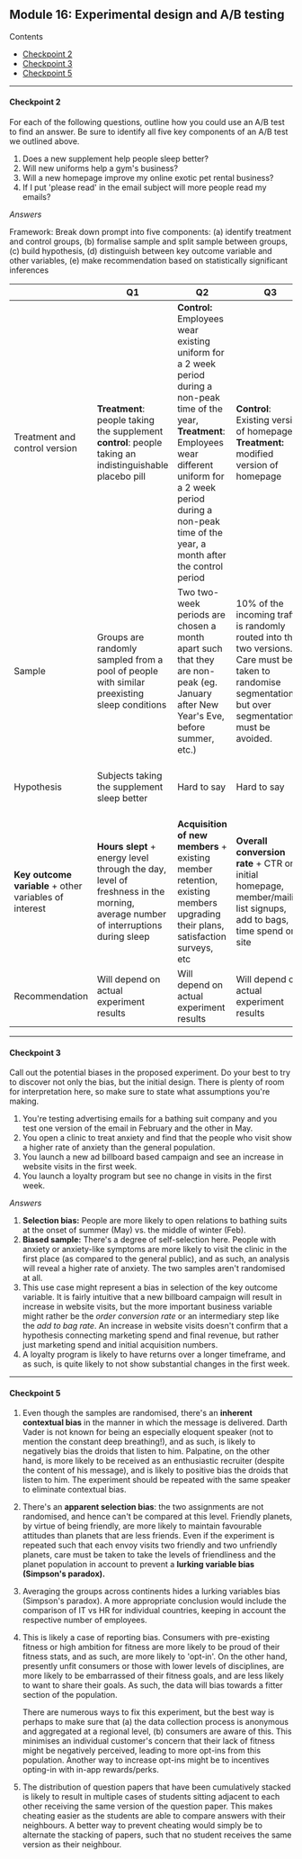 ## Module 16: Experimental design and A/B testing

Contents

* [Checkpoint 2](#Checkpoint-2)
* [Checkpoint 3](#Checkpoint-3)
* [Checkpoint 5](#Checkpoint-5)

____

#### Checkpoint 2

For each of the following questions, outline how you could use an A/B test to find an answer. Be sure to identify all five key components of an A/B test we outlined above.

1. Does a new supplement help people sleep better?
2. Will new uniforms help a gym's business?
3. Will a new homepage improve my online exotic pet rental business?
4. If I put 'please read' in the email subject will more people read my emails?

*Answers*

Framework: Break down prompt into five components: (a) identify treatment and control groups, (b) formalise sample and split sample between groups, (c) build hypothesis, (d) distinguish between key outcome variable and other variables, (e) make recommendation based on statistically significant inferences

|                                                        | Q1                                                           | Q2                                                           | Q3                                                           | Q4                                                           |
| ------------------------------------------------------ | ------------------------------------------------------------ | ------------------------------------------------------------ | ------------------------------------------------------------ | ------------------------------------------------------------ |
| Treatment and control version                          | **Treatment**: people taking the supplement <br />**control**: people taking an indistinguishable placebo pill | **Control:** Employees wear existing uniform for a 2 week period during a non-peak time of the year, <br />**Treatment**: Employees wear different uniform for a  2 week period during a non-peak time of the year, a month after the control period | **Control**: Existing version of homepage,  <br />**Treatment:** modified version of homepage | **Control:** Email without 'please read', <br />**Treatment:** Email with same content sent at the same time to similar receivers without 'please read', |
| Sample                                                 | Groups are randomly sampled from a pool of people with similar preexisting sleep conditions | Two two-week periods are chosen a month apart such that they are non-peak (eg. January after New Year's Eve, before summer, etc.) | 10% of the incoming traffic is randomly routed into the two versions. Care must be taken to randomise segmentation, but over segmentation must be avoided. | Care must be taken to ensure that receivers are homogenous in business value (seniority, rank, size of business, etc). This sample can then be randomised. |
| Hypothesis                                             | Subjects taking the supplement sleep better                  | Hard to say                                                  | Hard to say                                                  | The treatment is likely to perform better                    |
| **Key outcome variable** + other variables of interest | **Hours slept** + energy level through the day, level of freshness in the morning, average number of interruptions during sleep | **Acquisition of new members** + existing member retention, existing members upgrading their plans, satisfaction surveys, etc | **Overall conversion rate** + CTR on initial homepage, member/mailing list signups, add to bags, time spend on site | **Mail open rate, reply rate**                               |
| Recommendation                                         | Will depend on actual experiment results                     | Will depend on actual experiment results                     | Will depend on actual experiment results                     | Will depend on actual experiment results                     |

____

#### Checkpoint 3

Call out the potential biases in the proposed experiment. Do your best to try to discover not only the bias, but the initial design. There is plenty of room for interpretation here, so make sure to state what assumptions you're making.

1. You're testing advertising emails for a bathing suit company and you test one version of the email in February and the other in May.
2. You open a clinic to treat anxiety and find that the people who visit show a higher rate of anxiety than the general population.
3. You launch a new ad billboard based campaign and see an increase in website visits in the first week.
4. You launch a loyalty program but see no change in visits in the first week.

*Answers*

1. **Selection bias:** People are more likely to open relations to bathing suits at the onset of summer (May) vs. the middle of winter (Feb). 
2. **Biased sample:** There's a degree of self-selection here. People with anxiety or anxiety-like symptoms are more likely to visit the clinic in the first place (as compared to the general public), and as such, an analysis will reveal a higher rate of anxiety. The two samples aren't randomised at all. 
3. This use case might represent a bias in selection of the key outcome variable. It is fairly intuitive that a new billboard campaign will result in increase in website visits, but the more important business variable might rather be the *order conversion rate* or an intermediary step like the *add to bag rate*. An increase in website visits doesn't confirm that a hypothesis connecting marketing spend and final revenue, but rather just marketing spend and initial acquisition numbers.  
4. A loyalty program is likely to have returns over a longer timeframe, and as such, is quite likely to not show substantial changes in the first week. 

____

#### Checkpoint 5 

1. Even though the samples are randomised, there's an **inherent contextual bias** in the manner in which the message is delivered. Darth Vader is not known for being an especially eloquent speaker (not to mention the constant deep breathing!), and as such, is likely to negatively bias the droids that listen to him. Palpatine, on the other hand, is more likely to be received as an enthusiastic recruiter (despite the content of his message), and is likely to positive bias the droids that listen to him. The experiment should be repeated with the same speaker to eliminate contextual bias. 

2. There's an **apparent selection bias**: the two assignments are not randomised, and hence can't be compared at this level. Friendly planets, by virtue of being friendly, are more likely to maintain favourable attitudes than planets that are less friends. Even if the experiment is repeated such that each envoy visits two friendly and two unfriendly planets, care must be taken to take the levels of friendliness and the planet population in account to prevent a **lurking variable bias (Simpson's paradox).**  

3. Averaging the groups across continents hides a lurking variables bias (Simpson's paradox). A more appropriate conclusion would include the comparison of IT vs HR for individual countries, keeping in account the respective number of employees.

4. This is likely a case of reporting bias. Consumers with pre-existing fitness or high ambition for fitness are more likely to be proud of their fitness stats, and as such, are more likely to 'opt-in'. On the other hand, presently unfit consumers or those with lower levels of disciplines, are more likely to be embarrassed of their fitness goals, and are less likely to want to share their goals. As such, the data will bias towards a fitter section of the population. 

   There are numerous ways to fix this experiment, but the best way is perhaps to make sure that (a) the data collection process is anonymous and aggregated at a regional level, (b) consumers are aware of this. This minimises an individual customer's concern that their lack of fitness might be negatively perceived, leading to more opt-ins from this population. Another way to increase opt-ins might be to incentives opting-in with in-app rewards/perks. 

5. The distribution of question papers that have been cumulatively stacked is likely to result in multiple cases of students sitting adjacent to each other receiving the same version of the question paper. This makes cheating easier as the students are able to compare answers with their neighbours. A better way to prevent cheating would simply be to alternate the stacking of papers, such that no student receives the same version as their neighbour. 
